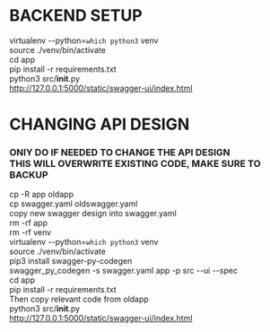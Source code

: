 # BACKEND SETUP
virtualenv --python=`which python3` venv <br/>
source ./venv/bin/activate <br/>
cd app <br/>
pip install -r requirements.txt <br/>
python3 src/__init__.py <br/>
http://127.0.0.1:5000/static/swagger-ui/index.html <br/>

# CHANGING API DESIGN
### ONlY DO IF NEEDED TO CHANGE THE API DESIGN <br/> THIS WILL OVERWRITE EXISTING CODE, MAKE SURE TO BACKUP
cp -R app oldapp <br/>
cp swagger.yaml oldswagger.yaml <br/>
copy new swagger design into swagger.yaml <br/>
rm -rf app <br/>
rm -rf venv <br/>
virtualenv --python=`which python3` venv <br/>
source ./venv/bin/activate <br/>
pip3 install swagger-py-codegen <br/>
swagger_py_codegen -s swagger.yaml app -p src --ui --spec <br/>
cd app <br/>
pip install -r requirements.txt <br/>
Then copy relevant code from oldapp <br/>
python3 src/__init__.py <br/>
http://127.0.0.1:5000/static/swagger-ui/index.html <br/>

